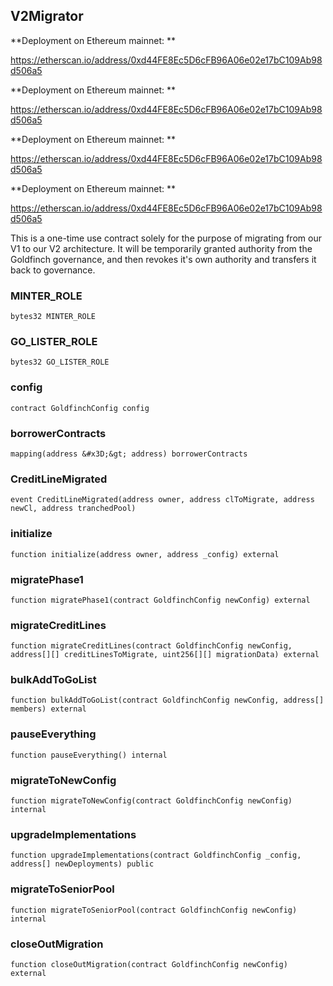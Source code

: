 ## V2Migrator

**Deployment on Ethereum mainnet: **

https://etherscan.io/address/0xd44FE8Ec5D6cFB96A06e02e17bC109Ab98d506a5

**Deployment on Ethereum mainnet: **

https://etherscan.io/address/0xd44FE8Ec5D6cFB96A06e02e17bC109Ab98d506a5

**Deployment on Ethereum mainnet: **

https://etherscan.io/address/0xd44FE8Ec5D6cFB96A06e02e17bC109Ab98d506a5

**Deployment on Ethereum mainnet: **

https://etherscan.io/address/0xd44FE8Ec5D6cFB96A06e02e17bC109Ab98d506a5

This is a one-time use contract solely for the purpose of migrating from our V1
 to our V2 architecture. It will be temporarily granted authority from the Goldfinch governance,
 and then revokes it&#x27;s own authority and transfers it back to governance.

### MINTER_ROLE

```solidity
bytes32 MINTER_ROLE
```

### GO_LISTER_ROLE

```solidity
bytes32 GO_LISTER_ROLE
```

### config

```solidity
contract GoldfinchConfig config
```

### borrowerContracts

```solidity
mapping(address &#x3D;&gt; address) borrowerContracts
```

### CreditLineMigrated

```solidity
event CreditLineMigrated(address owner, address clToMigrate, address newCl, address tranchedPool)
```

### initialize

```solidity
function initialize(address owner, address _config) external
```

### migratePhase1

```solidity
function migratePhase1(contract GoldfinchConfig newConfig) external
```

### migrateCreditLines

```solidity
function migrateCreditLines(contract GoldfinchConfig newConfig, address[][] creditLinesToMigrate, uint256[][] migrationData) external
```

### bulkAddToGoList

```solidity
function bulkAddToGoList(contract GoldfinchConfig newConfig, address[] members) external
```

### pauseEverything

```solidity
function pauseEverything() internal
```

### migrateToNewConfig

```solidity
function migrateToNewConfig(contract GoldfinchConfig newConfig) internal
```

### upgradeImplementations

```solidity
function upgradeImplementations(contract GoldfinchConfig _config, address[] newDeployments) public
```

### migrateToSeniorPool

```solidity
function migrateToSeniorPool(contract GoldfinchConfig newConfig) internal
```

### closeOutMigration

```solidity
function closeOutMigration(contract GoldfinchConfig newConfig) external
```

